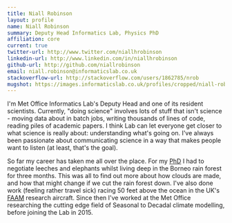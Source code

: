 ```yaml
---
title: Niall Robinson
layout: profile
name: Niall Robinson
summary: Deputy Head Informatics Lab, Physics PhD
affiliation: core
current: true
twitter-url: http://www.twitter.com/niallhrobinson
linkedin-url: http://www.linkedin.com/in/niallhrobinson
github-url: http://github.com/niallrobinson
email: niall.robinson@informaticslab.co.uk
stackoverflow-url: http://stackoverflow.com/users/1862785/nrob
mugshot: https://images.informaticslab.co.uk/profiles/cropped/niall-robinson.png
---
```


I'm Met Office Informatics Lab's Deputy Head and one of its resident scientists. Currently, "doing science" involves lots of stuff that isn't science - moving data about in batch jobs, writing thousands of lines of code, reading piles of academic papers. I think Lab can let everyone get closer to what science is really about: understanding what's going on. I've always been passionate about communicating science in a way that makes people want to listen (at least, that's the goal).

So far my career has taken me all over the place. For my [PhD](https://www.escholar.manchester.ac.uk/uk-ac-man-scw:137178) I had to negotiate leeches and elephants whilst living deep in the Borneo rain forest for three months. This was all to find out more about how clouds are made, and how that might change if we cut the rain forest down. I've also done work (feeling rather travel sick) racing 50 feet above the ocean in the UK's [FAAM](http://www.faam.ac.uk/) research aircraft. Since then I've worked at the Met Office researching the cutting edge field of Seasonal to Decadal climate modelling, before joining the Lab in 2015.